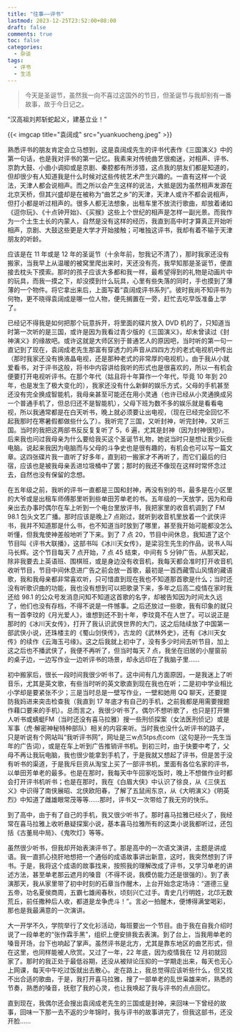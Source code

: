 ```yaml
---
title: "往事——评书"
lastmod: 2023-12-25T23:52:00+08:00
draft: false
comments: true
toc: false
categories:
  - 杂谈
tags:
  - 评书
  - 生活
---
```


<!--more-->

> 今天是圣诞节，虽然我一向不喜过这国外的节日，但圣诞节与我却别有一番故事，故于今日记之。

“汉高祖刘邦斩蛇起义，建基立业！”

{{< imgcap title="袁阔成" src="yuankuocheng.jpeg" >}}

熟悉评书的朋友肯定会立马想到，这是袁阔成先生的评书代表作《三国演义》中的第一句话，也是我对评书的第一记忆。我素来对传统曲艺很痴迷，对相声、评书、京韵大鼓、小曲小调抑或是京剧、秦腔都有所涉猎，这点我的朋友们都是知道的，但却很少有人知道我是什么时候对这些传统艺术产生兴趣的。一直有这样一个说法，天津人都会说相声。而之所以会产生这样的说法，大抵是因为虽然相声发源在北京天桥，但其兴盛却是在被称为“曲艺之乡”的天津，天津人或许不都会说相声，但打小都是听过相声的。很多人都无法想象，出租车里不放流行歌曲，却放着诸如《逗你玩》、《十点钟开始》、《买猴》这些上个世纪的相声是怎样一副光景。而我作为一个土生土长的内蒙人，自然是没有这样的经历，我直到高中时才算真正开始听相声，京剧、大鼓这些更是大学才开始接触；可唯独这评书，我却有着不输于天津朋友的听龄。

应该是在 11 年或是 12 年的圣诞节（十余年前，恕我记不清了），那时我家还没有搬家，当我早上从温暖的被窝里爬出来时，天还没有亮，我早知那是圣诞节，便直接去枕头下摸索。那时的孩子应该大多都和我一样，最希望得到的礼物是动画片中的玩具，而我一摸之下，却没摸到什么玩具，心里有些失落的同时，手也摸到了薄薄的一个物件。将它拿出来后，上面写着“袁阔成评书系列”。彼时我尚不知评书为何物，更不晓得袁阔成是哪一位人物，便先搁置在一旁，赶忙去吃早饭准备上学了。

已经记不得我是如何把那个玩意拆开，将里面的碟片放入 DVD 机的了，只知道当时第一次听的是三国，或许是因为我看过青少版的《三国演义》，却未曾读过《封神演义》的缘故吧。或许这就是大师区别于普通艺人的原因吧，当时听的第一句一直记到了现在，袁阔成老先生那富有穿透力的声音从四四方方的老式电视机中传出（那时我家还没有换液晶电视，还是那种老式的非常厚的电视机）。由于我从小就爱看书，对于评书这般，将书中内容讲给我听的形式也是很喜欢的，所以一有机会便要打开电视听评书。在那个年代（姑且将十年算作一个年代，毕竟 10 年到 20 年，也是发生了极大变化的），我家还没有什么新鲜的娱乐方式，父母的手机甚至还没有完全换成智能机，我母亲甚至可能还在用小灵通（也许已经从小灵通换成另一个普通手机了，但总归还不是智能机），父母下班为数不多的娱乐就是看看电视，所以我通常都是在白天听书，晚上就必须要让出电视，（现在已经完全回忆不起我那时在寒暑假都做些什么了）。我听完了三国，又听封神，听完封神，又听三国。当时的我把这两部书反反复复听了 5，6 遍，尤其是封神（因为封神很短）。后来我也问过我母亲为什么要给我买这个圣诞节礼物，她说当时只是想让我少玩些电脑。说起来我因为电脑而与父母的斗争史也是很有趣的，有机会也可以写一篇文章。这四张碟片我一直听了好多年，直到初一搬家才不再听了，而它们最后的归宿，应该也是被我母亲丢进垃圾桶中了罢；那时的我还不像现在这样时常怀念过去，自然也没有保留的念想。

在五年级之前，我听的评书一直都是三国和封神，再没有别的书，最多是在小区里的大爷或是出租车师傅那里听到些单田芳单老的书。五年级的一天放学，因为和母亲出去办事时偶尔在车上听到一个电台里放评书，我把家里的收音机调到了 FM 98.1 包头文艺广播。那时应该是晚上7 点刚过，就听到收音机里放着一个武侠评书，我并不知道那是什么书，也不知道当时放到了哪里，甚至我开始可能都没怎么听懂，但我鬼使神差般地听了下来。到了 7 点 20，节目中间休息，我知道了这个节目叫《评书大联播》，这部书叫《冰川天女传》，是梁羽生先生的作品，说书人叫马长辉。这个节目每天 7 点开始，7 点 45 结束，中间有 5 分钟广告。从那天起，除非我要去上英语班、围棋班，或是身边没有收音机，我每天都会准时打开收音机收听节目，节目中间休息进广告之前会放一首歌，最初是一首西藏雪山风情的藏语歌，我和我母亲都非常喜欢听，只可惜直到现在我也不知道那首歌是什么；当时还没有听歌识曲的功能，我也没有想到可以把歌录下来，多年之后高二疫情在家时我还给 98.1 的公众号发消息问知不知道这首歌的名字，却被告知因为时间太久远了，他们也没有存档，不得不说是一件憾事。之后还放过一些歌，我有印象的就只有一首李玟的《月光爱人》，谁想到还不到十年，李玟竟不在人世了。可以说正是那时的《冰川天女传》，打开了我认识武侠世界的大门，这之后陆续放了中国第一部武侠小说，还珠楼主的《蜀山剑侠传》，古龙的《武林外史》，还有《冰川天女传》的续作《云海玉弓缘》。这之后我就上初中了，没有多少时间去听节目，加上这之后也不播武侠了，我便不再听了，但当时每天 7 点，我坐在旧居的小屋窗前的桌子边，一边写作业一边听评书的场景，却永远印在了我脑子里……

初中搬家后，很长一段时间我很少听书了。这中间有几方面原因，一是我迷上了听音乐，尤其是英文歌，有些当时听的英文歌直到现在我也在听；二是初中学业相比小学却是要紧张不少；三是当时总是一壁写作业，一壁和她用 QQ 聊天，还要提防我妈进来突击检查我（我直到 17 年底才有自己的手机，之前我都是用需要搜题作藉口要来的手机）。总而言之，我很少听书了。偶尔不想听歌了，也只是打开懒人听书或蜻蜓FM（当时还没有喜马拉雅）搜一些刑侦探案（女法医刑侦记）或是军事（虎·解密神秘特种部队）相关的内容来听。当时我也没什么听评书的路子，只是听说有个网站叫“我听评书网”，网址是三w点5tps点com（这句是孙一先生当年的广告词），或是在车上听到广告推销评书机。到初三时，由于快要中考了，父母不再让我玩电脑，我也很少能拿到手机了，于是我就又想起了评书，但是苦于没有听书的渠道，于是我斥巨资从淘宝上买了一部评书机，里面有各位名家的评书，以单田芳单老的最多。也是在那时，我每天中午回家吃饭时，晚上不想做作业时都会打开评书机听书；也是在那时，我在《白眉大侠》中认识了徐良，从《三侠五义》中识得了南侠展昭、北侠欧阳春，了解了五鼠闹东京，从《大明演义》《明英烈》中知道了雌雄眼常茂等等……那时，评书又一次带给了我无穷的快乐。

到了高中，由于有了自己的手机，我又很少听书了。那时喜马拉雅已经火了，我经常在喜马拉雅上收听悬疑探案小说，基本喜马拉雅所有的这类小说我都听过，还包括《古董局中局》、《鬼吹灯》等等。

虽然很少听书，但我却开始表演评书了。那是高中的一次语文演讲，主题是讲成语。我一直抓心挠肝地想把一个通俗的成语故事讲出新意，这时，我突然想到了评书。于是，我将这个成语的故事找来，按照我的理解改成了评书，又学习单老的讲述方法，甚至单老那云遮月的嗓音（不得不说，我模仿能力还是很强的）。到了表演那天，我从家里带了初中时刻的石章当作醒木，上台开始念定场诗：“道德三皇五帝，功名夏侯商周，五霸七雄闹春秋，顷刻兴亡过手。青史几行明姓，北邙无数荒丘，前任撒种后人收，都道是龙争虎斗！”。言必一拍醒木，便博得满堂喝彩，那也是我最满意的一次演讲。

大一开学不久，学院举行了文化衫活动，每班要出一个节目。由于我在自我介绍时说了一段单老的“张作霖手黑”，组织上便安排我去表演。到了台上，当我用单老的嗓音开场，台下也响起了掌声。虽然评书是北方，尤其是靠东地区的曲艺形式，但在这里，也同样能被人欣赏。又过了一年，22 年底，因为疫情我在 12 月初就回家了。那时的我正处于最低谷期，还没从被辩论压抑的一学期走出来，每天也无心上网课，每天中午吃过饭就出去散心。走在路上，我总觉得应该听些什么，但又找不出合适的歌曲，于是，我打开喜马拉雅，搜了一部单老的乱世枭雄来听，熟悉的节奏，熟悉的嗓音，抚慰了我的心灵，也让我唤起了我与评书的点点回忆。

直到现在，我偶尔还会搜出袁阔成老先生的三国或是封神，来回味一下曾经的故事，回味一下那一去不返的少年锦时，我与评书的故事讲完了，但我这部书，还没开脸……

